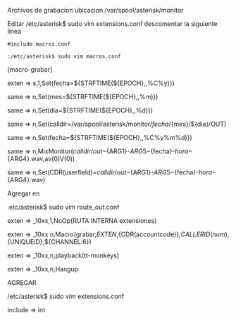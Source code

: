 Archivos de grabacion 
ubicacion 
  /var/spool/asterisk/monitor
  
  
  Editar
    /etc/asterisk$ sudo vim extensions.conf
    descomentar la siguiente linea
    
    #include macros.conf
    
    :/etc/asterisk$ sudo vim macros.conf 


[macro-grabar]

exten => s,1,Set(fecha=${STRFTIME(${EPOCH},,%C%y)})

same => n,Set(mes=${STRFTIME(${EPOCH},,%m)})

same => n,Set(dia=${STRFTIME(${EPOCH},,%d)})

same => n,Set(calldir=/var/spool/asterisk/monitor/${fecha}/${mes}/${dia}/OUT)

same => n,Set(fecha=${STRFTIME(${EPOCH},,%C%y%m%d)})

same => n,MixMonitor(${calldir}/out-${ARG1}-${ARG5}-${fecha}-${hora}-${ARG4}.wav,av(0)V(0))

same => n,Set(CDR(userfield)=${calldir}/out-${ARG1}-${ARG5}-${fecha}-${hora}-${ARG4}.wav)
                                                            

Agregar en 

   :etc/asterisk$ sudo vim route_out.conf


exten => _10xx,1,NoOp(RUTA INTERNA extensiones)

exten => _10xx n,Macro(grabar,${EXTEN},${CDR(accountcode)},${CALLERID(num)},${UNIQUEID},${CHANNEL:6})

exten => _10xx,n,playback(tt-monkeys)

exten => _10xx,n,Hangup


AGREGAR 

  /etc/asterisk$ sudo vim extensions.conf 
  
include => int
